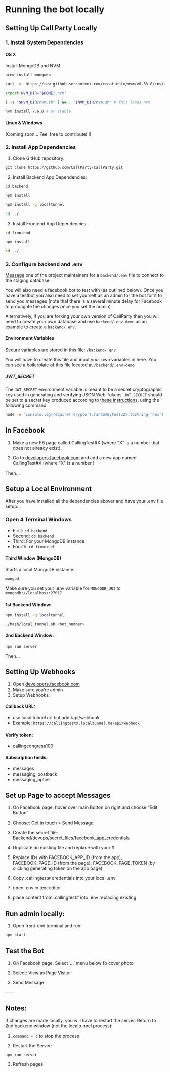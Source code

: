 # Running the bot locally

## Setting Up Call Party Locally

### 1. Install System Dependencies

#### OS X
Install MongoDB and NVM

```bash
brew install mongodb

curl -o- https://raw.githubusercontent.com/creationix/nvm/v0.33.0/install.sh | bash # install nvm

export NVM_DIR="$HOME/.nvm"

[ -s "$NVM_DIR/nvm.sh" ] && . "$NVM_DIR/nvm.sh" # This loads nvm

nvm install 7.6.0 # or stable
```

#### Linux & Windows
(Coming soon... Feel free to contribute!!!)


### 2. Install App Dependencies

1. Clone GitHub repository:
```bash
git clone https://github.com/CallParty/CallParty.git
```

2. Install Backend App Dependencies:
```bash
cd backend

npm install

npm install -g localtunnel

cd ../
```

3. Install Frontend App Dependencies:
```bash
cd frontend

npm install

cd ../
```

### 3. Configure backend and .env

[Message](mailto:hi@callparty.org) one of the project maintainers for
a `backend/.env` file to connect to the staging database.

You will also need a facebook bot to test with (as outlined below). Once you have a testbot you also need to set yourself as an admin for the bot for it to send you messages (note that there is a several minute delay for Facebook to propagate the changes once you set the admin)

Alternatively, if you are forking your own version of CallParty then you will need to create your own database and use `backend/.env-demo` as an example to create a `backend/.env`.

#### Environment Variables

Secure variables are stored in this file:
`/backend/.env`

You will have to create this file and input your own variables in here. You can see a boilerplate of this file located at `/backend/.env-demo`

##### JWT_SECRET

The `JWT_SECRET` environment variable is meant to be a secret cryptographic key used in generating and verifying JSON Web Tokens. `JWT_SECRET` should be set to a secret key produced according to [these instructions](https://github.com/dwyl/learn-json-web-tokens#how-to-generate-secret-key), using the following command:

```bash
node -e "console.log(require('crypto').randomBytes(32).toString('hex'));"
```


## In Facebook

1. Make a new FB page called CallingTest#X (where "X" is a number that does not already exist).

2. Go to [developers.facebook.com](https://developers.facebook.com) and add a new app named CallingTest#X (where "X" is a number )

Then...

## Setup a Local Environment

After you have installed all the dependencies abover and have your .env file setup...

### Open 4 Terminal Windows
- First: `cd backend`
- Second: `cd backend`
- Third: 	For your MongoDB instance
- Fourth: `cd frontend`

#### Third Window (MongoDB)

Starts a local MongoDB instance
```bash
mongod
```
Make sure you set your .env variable for `MONGODB_URI` to `mongodb://localhost:27017`

#### 1st Backend Window:

```bash
npm install -g localtunnel

./bash/local_tunnel.sh <bot_number>
```

#### 2nd Backend Window:

```bash
npm run server
```

Then...

## Setting Up Webhooks
1. Open [developers.facebook.com](https://developers.facebook.com)
2. Make sure you’re admin
3. Setup Webhooks:

#### Callback URL:
- use local tunnel url but add /api/webhook
- Example: `https://callingtestX.localtunnel.me/api/webhook`

#### Verify token:
- callingcongress100

#### Subscription fields:
- messages
- messaging_postback
- messaging_optins


## Set up Page to accept Messages

1. On Facebook page, hover over main Button on right and choose “Edit Button”

2. Choose: Get in touch > Send Message

3. Create the secret file: Backend/devops/secret_files/facebook_app_credentials

4. Duplicate an existing file and replace with your #

5. Replace IDs with FACEBOOK_APP_ID (from the app), FACEBOOK_PAGE_ID (from the page), FACEBOOK_PAGE_TOKEN (by clicking generating token on the app page)

6. Copy .callingtest# credentials into your local .env

7. open .env in text editor

8. place content from .callingtest# into .env replacing existing

## Run admin locally:

1. Open front-end terminal and run:

```bash
npm start
```

## Test the Bot

1. On Facebook page, Select ‘…’ menu below fb cover photo

2. Select: View as Page Visitor

3. Send Message

——

## Notes:

If changes are made locally, you will have to restart the server. Return to 2nd backend window (not the localtunnel process):

1. `command + c` to stop the process

2. Restart the Server:
```bash
npm run server
```

3. Refresh pages
